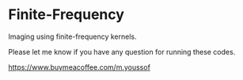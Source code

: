 # Finite-Frequency
Imaging using finite-frequency kernels.

Please let me know if you have any question for running these codes. 

https://www.buymeacoffee.com/m.youssof

